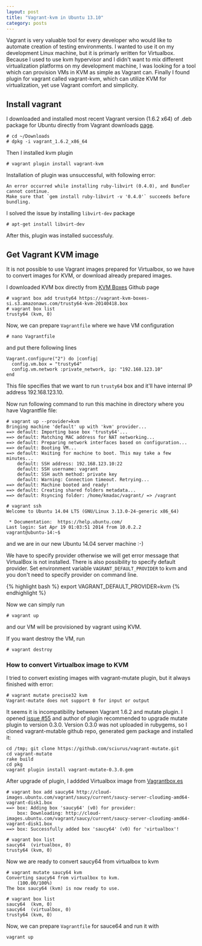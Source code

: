 ```yaml
---
layout: post
title: "Vagrant-kvm in Ubuntu 13.10"
category: posts
---
```


Vagrant is very valuable tool for every developer who would like to automate creation of testing environments. I wanted to use it on my development Linux machine, but it is primarly written for Virtualbox.
Because I used to use kvm hypervisor and I didn't want to mix different virtualization platforms on my development machine, I was looking for a tool which can provision VMs in KVM as simple as Vagrant can.
Finally I found plugin for vagrant called vagrant-kvm, which can utilize KVM for virtualization, yet use Vagrant comfort and simplicity.  

## Install vagrant

I downloaded and installed most recent Vagrant version (1.6.2 x64) of .deb package for Ubuntu directly from Vagrant downloads [page][2].

    # cd ~/Downloads
    # dpkg -i vagrant_1.6.2_x86_64

Then I installed kvm plugin

    # vagrant plugin install vagrant-kvm

Installation of plugin was unsuccessful, with following error:

    An error occurred while installing ruby-libvirt (0.4.0), and Bundler cannot continue.
    Make sure that `gem install ruby-libvirt -v '0.4.0'` succeeds before bundling.

I solved the issue by installing `libvirt-dev` package

    # apt-get install libvirt-dev

After this, plugin was installed successfuly.

## Get Vagrant KVM image

It is not possible to use Vagrant images prepared for Virtualbox, so we have to convert images for KVM, or download already prepared images.
    
I downloaded KVM box directly from [KVM Boxes][1] Github page

    # vagrant box add trusty64 https://vagrant-kvm-boxes-si.s3.amazonaws.com/trusty64-kvm-20140418.box
    # vagrant box list
    trusty64 (kvm, 0)

Now, we can prepare `Vagrantfile` where we have VM configuration

    # nano Vagrantfile

and put there following lines

```
Vagrant.configure("2") do |config|
  config.vm.box = "trusty64"
  config.vm.network :private_network, ip: "192.168.123.10"
end
```

This file specifies that we want to run `trusty64` box and it'll have internal IP address 192.168.123.10. 

Now run following command to run this machine in directory where you have Vagrantfile file:

```
# vagrant up --provider=kvm
Bringing machine 'default' up with 'kvm' provider...
==> default: Importing base box 'trusty64'...
==> default: Matching MAC address for NAT networking...
==> default: Preparing network interfaces based on configuration...
==> default: Booting VM...
==> default: Waiting for machine to boot. This may take a few minutes...
    default: SSH address: 192.168.123.10:22
    default: SSH username: vagrant
    default: SSH auth method: private key
    default: Warning: Connection timeout. Retrying...
==> default: Machine booted and ready!
==> default: Creating shared folders metadata...
==> default: Rsyncing folder: /home/kmadac/vagrant/ => /vagrant

# vagrant ssh
Welcome to Ubuntu 14.04 LTS (GNU/Linux 3.13.0-24-generic x86_64)

 * Documentation:  https://help.ubuntu.com/
Last login: Sat Apr 19 01:03:51 2014 from 10.0.2.2
vagrant@ubuntu-14:~$ 

```

and we are in our new Ubuntu 14.04 server machine :-)

We have to specify provider otherwise we will get error message that VirtualBox is not installed.
There is also possibility to specify default provider. Set environment variable `VAGRANT_DEFAULT_PROVIDER` to kvm and you don't need to specify provider on command line.

{% highlight bash %}
export VAGRANT_DEFAULT_PROVIDER=kvm
{% endhighlight %}

Now we can simply run

    # vagrant up

and our VM will be provisioned by vagrant using KVM.

If you want destroy the VM, run 

    # vagrant destroy


### How to convert Virtualbox image to KVM 
I tried to convert existing images with vagrant-mutate plugin, but it always finished with error:

    # vagrant mutate precise32 kvm
    Vagrant-mutate does not support 0 for input or output

It seems it is incompatibility between Vagrant 1.6.2 and mutate plugin. I opened [issue #55][3] and author of plugin recommended to upgrade mutate plugin to version 0.3.0.
Version 0.3.0 was not uploaded in rubygems, so I cloned vagrant-mutable github repo, generated gem package and installed it:

```  
cd /tmp; git clone https://github.com/sciurus/vagrant-mutate.git
cd vagrant-mutate
rake build
cd pkg
vagrant plugin install vagrant-mutate-0.3.0.gem
```

After upgrade of plugin, I addded Virtualbox image from [Vagrantbox.es][4]

```
# vagrant box add saucy64 http://cloud-images.ubuntu.com/vagrant/saucy/current/saucy-server-cloudimg-amd64-vagrant-disk1.box
==> box: Adding box 'saucy64' (v0) for provider: 
    box: Downloading: http://cloud-images.ubuntu.com/vagrant/saucy/current/saucy-server-cloudimg-amd64-vagrant-disk1.box
==> box: Successfully added box 'saucy64' (v0) for 'virtualbox'!

# vagrant box list
saucy64  (virtualbox, 0)
trusty64 (kvm, 0)
```

Now we are ready to convert saucy64 from virtualbox to kvm

```
# vagrant mutate saucy64 kvm
Converting saucy64 from virtualbox to kvm.
    (100.00/100%)
The box saucy64 (kvm) is now ready to use.

# vagrant box list
saucy64  (kvm, 0)
saucy64  (virtualbox, 0)
trusty64 (kvm, 0)
```

Now, we can prepare `Vagrantfile` for sauce64 and run it with

    vagrant up 


[1]: https://github.com/adrahon/vagrant-kvm/wiki/List-boxes "KVM-Boxes"
[2]: https://www.vagrantup.com/downloads.html "Vagrant downloads"
[3]: https://github.com/sciurus/vagrant-mutate/issues/55 "Issue 55"
[4]: http://www.vagrantbox.es/ "vagrantbox.es"
